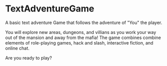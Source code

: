 # TextAdventureGame

A basic text adventure Game that follows the adventure of "You" the player.

You will explore new areas, dungeons, and villians as you work your way out of the mansion and away from the mafia! The game combines combine elements of role-playing games, hack and slash, interactive fiction, and online chat.

Are you ready to play? 
